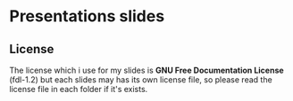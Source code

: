 # Presentations slides

## License
The license which i use for my slides is **GNU Free Documentation License** (fdl-1.2) but each slides may has its own license 
file, so please read the license file in each folder if it's exists.
